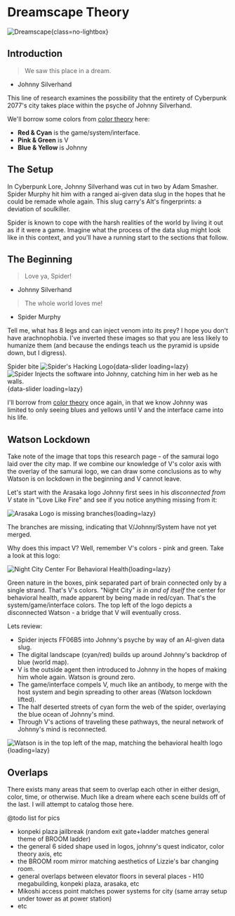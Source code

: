 # Dreamscape Theory

![Dreamscape](./assets/dreamscape.png){class=no-lightbox}

## Introduction

> We saw this place in a dream.

- Johnny Silverhand

This line of research examines the possibility that the entirety of Cyberpunk
2077's city takes place within the psyche of Johnny Silverhand.

We'll borrow some colors from [color theory](./theory-color.md) here:

- **Red & Cyan** is the game/system/interface.
- **Pink & Green** is V
- **Blue & Yellow** is Johnny

## The Setup

In Cyberpunk Lore, Johnny Silverhand was cut in two by Adam Smasher. Spider
Murphy hit him with a ranged ai-given data slug in the hopes that he could be
remade whole again. This slug carry's Alt's fingerprints: a deviation of
soulkiller.

Spider is known to cope with the harsh realities of the world by living
it out as if it were a game. Imagine what the process of the data slug might look
like in this context, and you'll have a running start to the sections that follow.

## The Beginning

> Love ya, Spider!

- Johnny Silverhand

> The whole world loves me!

- Spider Murphy

Tell me, what has 8 legs and can inject venom into its prey? I hope you don't
have arachnophobia. I've inverted these images so that you are less likely to
humanize them (and because the endings teach us the pyramid is upside down, but
I digress).

Spider bite
![Spider's Hacking Logo](./assets/dreamscape-spider-2.png){data-slider loading=lazy}
![Spider Injects the software into Johnny, catching him in her web as he walls.](./assets/dreamscape-spider-1.png){data-slider loading=lazy}

I'll borrow from [color theory](./theory-color.md) once again, in that we know
Johnny was limited to only seeing blues and yellows until V and the interface
came into his life.

## Watson Lockdown

Take note of the image that tops this research page - of the samurai logo laid
over the city map. If we combine our knowledge of V's color axis with the overlay
of the samurai logo, we can draw some conclusions as to why Watson is on lockdown
in the beginning and V cannot leave.

Let's start with the Arasaka logo Johnny first sees in his *disconnected from V*
state in "Love Like Fire" and see if you notice anything missing from it:

![Arasaka Logo is missing branches](./assets/logo-arasaka-classic.jpg){loading=lazy}

The branches are missing, indicating that V/Johnny/System have not yet merged.

Why does this impact V? Well, remember V's colors - pink and green. Take a look
at this logo:

![Night City Center For Behavioral Health](./assets/night-city-behavioral.png){loading=lazy}

Green nature in the boxes, pink separated part of brain connected only by a single strand. That's V's colors. "Night City"
*is in and of itself* the center for behavioral health, made apparent by being made
in red/cyan. That's the system/game/interface colors. The top left of the logo
depicts a disconnected Watson - a bridge that V will eventually cross.

Lets review:

- Spider injects FF06B5 into Johnny's psyche by way of an AI-given data slug.
- The digital landscape (cyan/red) builds up around Johnny's backdrop of blue (world map).
- V is the outside agent then introduced to Johnny in the hopes of making him
  whole again. Watson is ground zero.
- The game/interface compels V, much like an antibody, to merge with the host system
  and begin spreading to other areas (Watson lockdown lifted).
- The half deserted streets of cyan form the web of the spider, overlaying the
  blue ocean of Johnny's mind.
- Through V's actions of traveling these pathways, the neural network of Johnny's
  mind is reconnected.

![Watson is in the top left of the map, matching the behavioral health logo](./assets/map-watson.png){loading=lazy}

## Overlaps

There exists many areas that seem to overlap each other in either design, color,
time, or otherwise. Much like a dream where each scene builds off of the last. I
will attempt to catalog those here.

@todo list for pics

- konpeki plaza jailbreak (random exit gate+ladder matches general theme of BROOM ladder)
- the general 6 sided shape used in logos, johnny's quest indicator, color theory axis, etc
- the BROOM room mirror matching aesthetics of Lizzie's bar changing room.
- general overlaps between elevator floors in several places - H10 megabuilding, konpeki plaza, arasaka, etc
- Mikoshi access point matches power systems for city (same array setup under tower as at power station)
- etc
